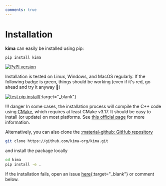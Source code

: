 ```yaml
---
comments: true
---
```


# Installation

**kima** can easily be installed using pip:

```sh
pip install kima
```

[![PyPI version](https://badge.fury.io/py/kima.svg)](https://badge.fury.io/py/kima)

Installation is tested on Linux, Windows, and MacOS regularly.
If the following badge is green, things should be working 
(even if it's red, go ahead and try it anyway :shrug:)

[![test pip install](https://github.com/kima-org/test-pip-install/actions/workflows/python-package.yml/badge.svg)](https://github.com/kima-org/test-pip-install/actions/workflows/python-package.yml){:target="_blank"}


!!! danger
    In some cases, the installation process will compile the C++ code using
    [CMake](https://cmake.org/), which requires at least CMake v3.17. It should
    be easy to install (or update) on most platforms. See [this official
    page](https://cmake.org/download/) for more information.


Alternatively, you can also clone the [:material-github: GitHub repository](https://github.com/kima-org/kima.git)

```sh
git clone https://github.com/kima-org/kima.git
```

and install the package locally

```sh
cd kima
pip install -e .
```

 
If the installation fails,
open an issue [here](https://github.com/kima-org/kima/issues){:target="_blank"}
or comment below.
<!-- take a look at the [troubleshooting](/docs/troubleshooting) page -->